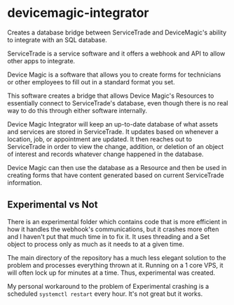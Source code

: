 # devicemagic-integrator
Creates a database bridge between ServiceTrade and DeviceMagic's ability to integrate with an SQL database.

ServiceTrade is a service software and it offers a webhook and API to allow other apps to integrate.

Device Magic is a software that allows you to create forms for technicians or other employees to fill out in a standard format you set.

This software creates a bridge that allows Device Magic's Resources to essentially connect to ServiceTrade's database, even though there is no real way to do this through either software internally.

Device Magic Integrator will keep an up-to-date database of what assets and services are stored in ServiceTrade. It updates based on whenever a location, job, or appointment are updated. It then reaches out to ServiceTrade in order to view the change, addition, or deletion of an object of interest and records whatever change happened in the database.

Device Magic can then use the database as a Resource and then be used in creating forms that have content generated based on current ServiceTrade information.

## Experimental vs Not
There is an experimental folder which contains code that is more efficient in how it handles the webhook's communications, but it crashes more often and I haven't put that much time in to fix it. It uses threading and a Set object to process only as much as it needs to at a given time.

The main directory of the repository has a much less elegant solution to the problem and processes everything thrown at it. Running on a 1 core VPS, it will often lock up for minutes at a time. Thus, experimental was created.

My personal workaround to the problem of Experimental crashing is a scheduled `systemctl restart` every hour. It's not great but it works.
